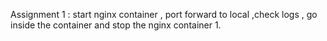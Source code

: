 Assignment 1 : start nginx container , port forward to local ,check logs , go inside the container and stop the nginx container 
1. 
